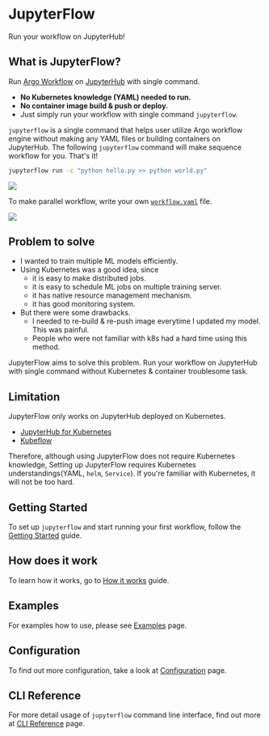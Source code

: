 # JupyterFlow

Run your workflow on JupyterHub!

## What is JupyterFlow?

Run [Argo Workflow](https://argoproj.github.io/argo) on [JupyterHub](https://jupyter.org/hub) with single command.

- **No Kubernetes knowledge (YAML) needed to run.**
- **No container image build & push or deploy.**
- Just simply run your workflow with single command `jupyterflow`.

`jupyterflow` is a single command that helps user utilize Argo workflow engine without making any YAML files or building containers on JupyterHub. The following `jupyterflow` command will make sequence workflow for you. That's it!

```bash
jupyterflow run -c "python hello.py >> python world.py"
```

![](https://raw.githubusercontent.com/hongkunyoo/jupyterflow/main/docs/images/intro.png)

To make parallel workflow, write your own [`workflow.yaml`](https://hongkunyoo.github.io/jupyterflow/configuration/) file.

![](https://raw.githubusercontent.com/hongkunyoo/jupyterflow/main/docs/images/dag.png)

## Problem to solve

- I wanted to train multiple ML models efficiently.
- Using Kubernetes was a good idea, since
    - it is easy to make distributed jobs.
    - it is easy to schedule ML jobs on multiple training server.
    - it has native resource management mechanism.
    - it has good monitoring system.
- But there were some drawbacks.
    - I needed to re-build & re-push image everytime I updated my model. This was painful.
    - People who were not familiar with k8s had a hard time using this method.

JupyterFlow aims to solve this problem. Run your workflow  on JupyterHub with single command without Kubernetes & container troublesome task.

## Limitation

JupyterFlow only works on JupyterHub deployed on Kubernetes.

- [JupyterHub for Kubernetes](https://zero-to-jupyterhub.readthedocs.io/en/latest)
- [Kubeflow](https://www.kubeflow.org)

Therefore, although using JupyterFlow does not require Kubernetes knowledge, Setting up JupyterFlow requires Kubernetes understandings(YAML, `helm`, `Service`). If you're familiar with Kubernetes, it will not be too hard.

## Getting Started

To set up `jupyterflow` and start running your first workflow, follow the [Getting Started](https://hongkunyoo.github.io/jupyterflow/get-started) guide.

## How does it work

To learn how it works, go to [How it works](https://hongkunyoo.github.io/jupyterflow/how-it-works) guide.

## Examples

For examples how to use, please see [Examples](https://hongkunyoo.github.io/jupyterflow/examples) page.

## Configuration

To find out more configuration, take a look at [Configuration](https://hongkunyoo.github.io/jupyterflow/configuration) page.

## CLI Reference

For more detail usage of `jupyterflow` command line interface, find out more at [CLI Reference](https://hongkunyoo.github.io/jupyterflow/cli-ref) page.
